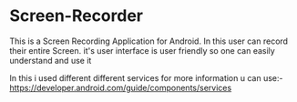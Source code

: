 # Screen-Recorder

This is a Screen Recording Application for Android. In this user can record their entire Screen.
it's user interface is user friendly so one can easily understand and use it 


In this i used different different services for more information u can use:- https://developer.android.com/guide/components/services 


